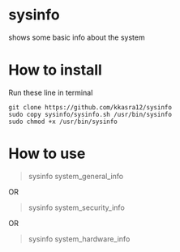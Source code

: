 # sysinfo
shows some basic info about the system

# How to install
Run these line in terminal
```
git clone https://github.com/kkasra12/sysinfo
sudo copy sysinfo/sysinfo.sh /usr/bin/sysinfo
sudo chmod +x /usr/bin/sysinfo
```

# How to use
> sysinfo system_general_info

OR

> sysinfo system_security_info

OR

> sysinfo system_hardware_info
